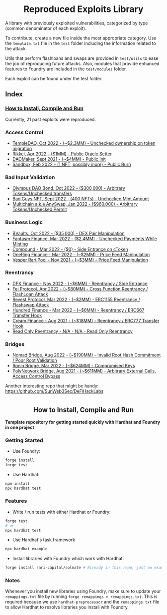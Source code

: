 # <h1 align="center"> Reproduced Exploits Library </h1>
A library with previously exploited vulnerabilities, categorized by type (common denominator of each exploit). 

To contribute, create a new file inside the most appropriate category. Use the `template.txt` file in the `test` folder including the information related to the attack.

Utils that perform flashloans and swaps are provided in `test/utils` to ease the job of reproducing future attacks.
Also, modules that provide enhanced features to Foundry are included in the `test/modules` folder. 
 
Each exploit can be found under the test folder.

## Index
### [How to Install, Compile and Run](https://github.com/coinspect/prev-exploit-library#-hardhat-x-foundry-template-)

Currently, 21 past exploits were reproduced. 

### Access Control
- [TempleDAO, Oct 2022 - (~$2.3MM) - Unchecked ownership on token migration](/test/Access_Control/TempleDao.attack.sol)
- [Rikkei, Apr 2022 - ($1MM) - Public Oracle Setter](/test/Access_Control/Rikkei.attack.sol)
- [DAOMaker, Sept 2021 - (~$4MM) - Public Init](/test/Access_Control/DAOMaker.attack.sol)
- [Sandbox, Feb 2022 - (1 NFT, possibly more) - Public Burn](/test/Access_Control/Sandbox.attack.sol)

### Bad Input Validation
- [Olympus DAO Bond, Oct 2022 - ($300,000) - Arbitrary Tokens/Unchecked transfers](/test/Bad_Data_Validation/Bond_OlympusDAO.attack.sol)
- [Bad Guys NFT, Sept 2022 - (400 NFTs) - Unchecked Mint Amount](/test/Bad_Data_Validation/Bad_Guys_NFT.attack.sol)
- [Multichain a.k.a AnySwap, Jan 2022 - ($960,000) - Arbitrary Tokens/Unchecked Permit](/test/Bad_Data_Validation/Multichain_Permit.attack.sol)

### Business Logic
- [BVaults, Oct 2022 - ($35,000) - DEX Pair Manipulation](/test/Business_Logic/Bvaults.attack.sol)
- [Fantasm Finance, Mar 2022 - ($2.4MM) - Unchecked Payments While Minting](/test/Business_Logic/Fantasm_Finance.attack.sol)
- [Compound - Mar 2022 - ($0) - Side Entrance on cToken](/test/Business_Logic/Compound.reported.sol)
- [OneRing Finance - Mar 2022 - (~$2MM) - Price Feed Manipulation](/test/Business_Logic/OneRingFinance.attack.sol)
- [Vesper Rari Pool - Nov 2021 - (~$3MM) - Price Feed Manipulation](/test/Business_Logic/VesperRariFuse.attack.sol)

### Reentrancy
- [DFX Finance - Nov 2022 - (~$6MM) - Reentrancy / Side Entrance](/test/Reentrancy/DFXFinance.attack.sol)
- [Fei Protocol, Apr 2022 - (~$80MM) - Cross Function Reentrancy / FlashLoan Attack](/test/Reentrancy/FeiProtocol.attack.sol)
- [Revest Protocol, Mar 2022 - (~$2MM) - ERC1155 Reentrancy / Flashswap Attack](/test/Reentrancy/RevestFinance.attack.sol)
- [Hundred Finance - Mar 2022 - (~$6MM) - Reentrancy / ERC667 Transfer Hook](/test/Reentrancy/HundredFinance.attack.sol)
- [Cream Finance - Aug 2021 - (~$18MM) - Reentrancy / ERC777 Transfer Hook](/test/Reentrancy/CreamFinance.attack.sol)
- [Read Only Reentrancy - N/A - N/A - Read Only Reentrancy](/test/Reentrancy/ReadOnlyReentrancy.attack.sol)

### Bridges
- [Nomad Bridge, Aug 2022 - (~$190MM) - Invalid Root Hash Commitment / Poor Root Validation](/test/Bridges/NomadBridge.attack.sol)
- [Ronin Bridge, Mar 2022 - (~$624MM) - Compromised Keys](/test/Bridges/RoninBridge.attack.sol)
- [PolyNetwork Bridge, Aug 2021 - (~$611MM) - Arbitrary External Calls, Access Control Bypass](/test/Bridges/PolyNetworkBridge.attack.sol)


Another interesting repo that might be handy: https://github.com/SunWeb3Sec/DeFiHackLabs

# <h2 align="center"> How to Install, Compile and Run </h2>

**Template repository for getting started quickly with Hardhat and Foundry in one project**

### Getting Started

 * Use Foundry: 
```bash
forge install
forge test
```

 * Use Hardhat:
```bash
npm install
npx hardhat test
```

### Features

 * Write / run tests with either Hardhat or Foundry:
```bash
forge test
# or
npx hardhat test
```

 * Use Hardhat's task framework
```bash
npx hardhat example
```

 * Install libraries with Foundry which work with Hardhat.
```bash
forge install rari-capital/solmate # Already in this repo, just an example
```

### Notes

Whenever you install new libraries using Foundry, make sure to update your `remappings.txt` file by running `forge remappings > remappings.txt`. This is required because we use `hardhat-preprocessor` and the `remappings.txt` file to allow Hardhat to resolve libraries you install with Foundry.
